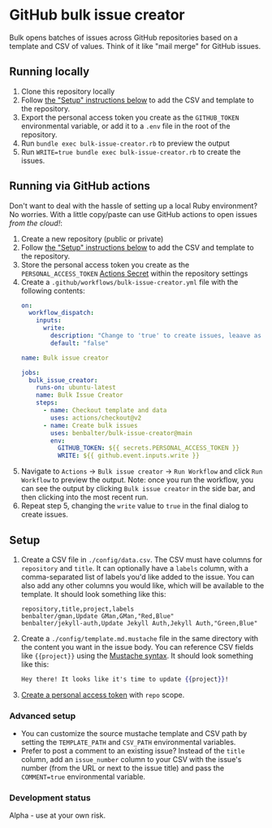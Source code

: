 # GitHub bulk issue creator

Bulk opens batches of issues across GitHub repositories based on a template and CSV of values. Think of it like "mail merge" for GitHub issues.

## Running locally

1. Clone this repository locally
2. Follow [the "Setup" instructions below](#setup) to add the CSV and template to the repository.
3. Export the personal access token you create as the `GITHUB_TOKEN` environmental variable, or add it to a `.env` file in the root of the repository.
4. Run `bundle exec bulk-issue-creator.rb` to preview the output
5. Run `WRITE=true bundle exec bulk-issue-creator.rb` to create the issues.

## Running via GitHub actions

Don't want to deal with the hassle of setting up a local Ruby environment? No worries. With a little copy/paste can use GitHub actions to open issues *from the cloud!*:

1. Create a new repository (public or private)
2. Follow [the "Setup" instructions below](#setup) to add the CSV and template to the repository.
3. Store the personal access token you create as the `PERSONAL_ACCESS_TOKEN` [Actions Secret](https://docs.github.com/en/actions/reference/encrypted-secrets) within the repository settings
4. Create a `.github/workflows/bulk-issue-creator.yml` file with the following contents:
    ```yml
    on: 
      workflow_dispatch:
        inputs:
          write:
            description: "Change to 'true' to create issues, leaave as 'false' to preview output"
            default: "false"

    name: Bulk issue creator

    jobs:
      bulk_issue_creator:
        runs-on: ubuntu-latest
        name: Bulk Issue Creator
        steps:
          - name: Checkout template and data
            uses: actions/checkout@v2
          - name: Create bulk issues
            uses: benbalter/bulk-issue-creator@main
            env:
              GITHUB_TOKEN: ${{ secrets.PERSONAL_ACCESS_TOKEN }}
              WRITE: ${{ github.event.inputs.write }}
    ```
5. Navigate to `Actions` -> `Bulk issue creator` -> `Run Workflow` and click `Run Workflow` to preview the output. Note: once you run the workflow, you can see the output by clicking `Bulk issue creator` in the side bar, and then clicking into the most recent run.
6. Repeat step 5, changing the `write` value to `true` in the final dialog to create issues.

## Setup

1. Create a CSV file in `./config/data.csv`. The CSV must have columns for `repository` and `title`. It can optionally have a `labels` column, with a comma-separated list of labels you'd like added to the issue. You can also add any other columns you would like, which will be available to the template. It should look something like this:
    ```csv
    repository,title,project,labels
    benbalter/gman,Update GMan,GMan,"Red,Blue"
    benbalter/jekyll-auth,Update Jekyll Auth,Jekyll Auth,"Green,Blue"
    ```
2. Create a `./config/template.md.mustache` file in the same directory with the content you want in the issue body. You can reference CSV fields like `{{project}}` using the [Mustache syntax](https://mustache.github.io/mustache.5.html). It should look something like this:
    ```mustache
    Hey there! It looks like it's time to update {{project}}!
    ```
3. [Create a personal access token](https://docs.github.com/en/github/authenticating-to-github/creating-a-personal-access-token) with `repo` scope.
   

### Advanced setup

* You can customize the source mustache template and CSV path by setting the `TEMPLATE_PATH` and `CSV_PATH` environmental variables.
* Prefer to post a comment to an existing issue? Instead of the `title` column, add an `issue_number` column to your CSV with the issue's number (from the URL or next to the issue title) and pass the `COMMENT=true` environmental variable.

### Development status

Alpha - use at your own risk.